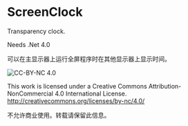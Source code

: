 ScreenClock
==============
Transparency clock.

Needs .Net 4.0

可以在主显示器上运行全屏程序时在其他显示器上显示时间。

![CC-BY-NC 4.0](https://i.creativecommons.org/l/by-nc/4.0/88x31.png)

This work is licensed under a Creative Commons Attribution-NonCommercial 4.0 International License.
http://creativecommons.org/licenses/by-nc/4.0/

不允许商业使用。转载请保留此信息。
